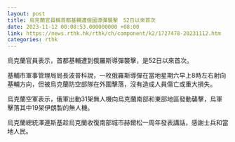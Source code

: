 ```yaml
---
layout: post
title: 烏克蘭官員稱首都基輔遭俄國導彈襲擊　52日以來首次
date: 2023-11-12 00:08:53.000000000 +08:00
link: https://news.rthk.hk/rthk/ch/component/k2/1727478-20231112.htm
categories: rthk
---
```


烏克蘭官員表示，首都基輔遭到俄羅斯導彈襲擊，是52日以來首次。

基輔市軍事管理局局長波普科說，一枚俄羅斯導彈在當地星期六早上8時左右射向基輔方向，但被烏克蘭防空部隊在外圍擊落，沒有造成人員傷亡或重大損失。

烏克蘭空軍表示，俄軍出動31架無人機向烏克蘭南部和東部地區發動襲擊，烏軍擊落其中19架伊朗製的無人機。

烏克蘭總統澤連斯基趁烏克蘭收復南部城市赫爾松一周年發表講話，感謝士兵和當地人民。
